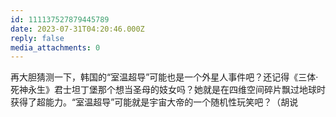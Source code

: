 ```yaml
---
id: 111137527879445789
date: 2023-07-31T04:20:46.000Z
reply: false
media_attachments: 0
---
```


再大胆猜测一下，韩国的“室温超导”可能也是一个外星人事件吧？还记得《三体·死神永生》君士坦丁堡那个想当圣母的妓女吗？她就是在四维空间碎片飘过地球时获得了超能力。“室温超导”可能就是宇宙大帝的一个随机性玩笑吧？（胡说

